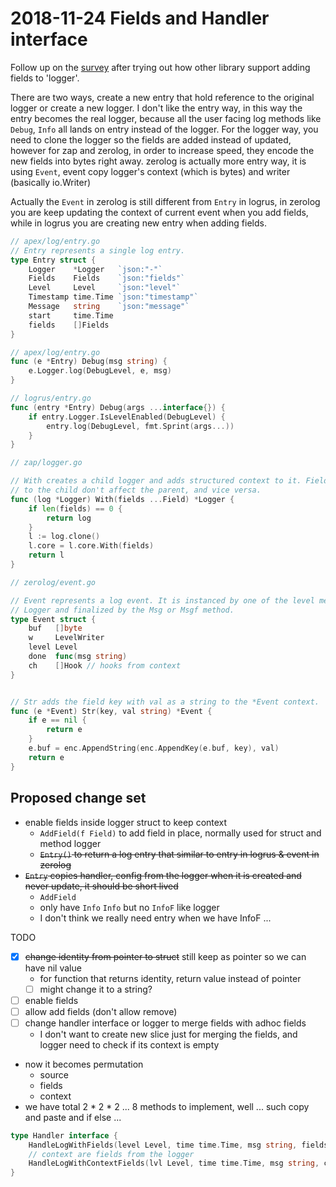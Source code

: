 # 2018-11-24 Fields and Handler interface

Follow up on the [survey](2018-11-18-design-continued.md) after trying out how other library support adding fields to 'logger'.

There are two ways, create a new entry that hold reference to the original logger or create a new logger.
I don't like the entry way, in this way the entry becomes the real logger, because all the user facing log methods like
`Debug`, `Info` all lands on entry instead of the logger. 
For the logger way, you need to clone the logger so the fields are added instead of updated, however for zap and zerolog,
in order to increase speed, they encode the new fields into bytes right away. zerolog is actually more entry way,
it is using `Event`, event copy logger's context (which is bytes) and writer (basically io.Writer) 

Actually the `Event` in zerolog is still different from `Entry` in logrus, in zerolog you are keep updating the context
of current event when you add fields, while in logrus you are creating new entry when adding fields.

````go
// apex/log/entry.go
// Entry represents a single log entry.
type Entry struct {
	Logger    *Logger   `json:"-"`
	Fields    Fields    `json:"fields"`
	Level     Level     `json:"level"`
	Timestamp time.Time `json:"timestamp"`
	Message   string    `json:"message"`
	start     time.Time
	fields    []Fields
}

// apex/log/entry.go
func (e *Entry) Debug(msg string) {
	e.Logger.log(DebugLevel, e, msg)
}
````

````go
// logrus/entry.go
func (entry *Entry) Debug(args ...interface{}) {
	if entry.Logger.IsLevelEnabled(DebugLevel) {
		entry.log(DebugLevel, fmt.Sprint(args...))
	}
}
````

````go
// zap/logger.go

// With creates a child logger and adds structured context to it. Fields added
// to the child don't affect the parent, and vice versa.
func (log *Logger) With(fields ...Field) *Logger {
	if len(fields) == 0 {
		return log
	}
	l := log.clone()
	l.core = l.core.With(fields)
	return l
}
````

````go
// zerolog/event.go

// Event represents a log event. It is instanced by one of the level method of
// Logger and finalized by the Msg or Msgf method.
type Event struct {
	buf   []byte
	w     LevelWriter
	level Level
	done  func(msg string)
	ch    []Hook // hooks from context
}


// Str adds the field key with val as a string to the *Event context.
func (e *Event) Str(key, val string) *Event {
	if e == nil {
		return e
	}
	e.buf = enc.AppendString(enc.AppendKey(e.buf, key), val)
	return e
}
````

## Proposed change set

- enable fields inside logger struct to keep context
  - `AddField(f Field)` to add field in place, normally used for struct and method logger
  - ~~`Entry()` to return a log entry that similar to entry in logrus & event in zerolog~~
- ~~`Entry` copies handler, config from the logger when it is created and never update, it should be short lived~~
  - `AddField` 
  - only have `Info` `Info` but no `InfoF` like logger
  - I don't think we really need entry when we have InfoF ... 

TODO

- [x] ~~change identity from pointer to struct~~ still keep as pointer so we can have nil value
  - for function that returns identity, return value instead of pointer
  - [ ] might change it to a string?
- [ ] enable fields
- [ ] allow add fields (don't allow remove)
- [ ] change handler interface or logger to merge fields with adhoc fields
  - I don't want to create new slice just for merging the fields, and logger need to check if its context is empty


- now it becomes permutation
  - source
  - fields
  - context
- we have total 2 * 2 * 2 ... 8 methods to implement, well ... such copy and paste and if else ...

````go
type Handler interface {
	HandleLogWithFields(level Level, time time.Time, msg string, fields Fields)
	// context are fields from the logger
	HandleLogWithContextFields(lvl Level, time time.Time, msg string, context Fields, fields Fields)
}
````